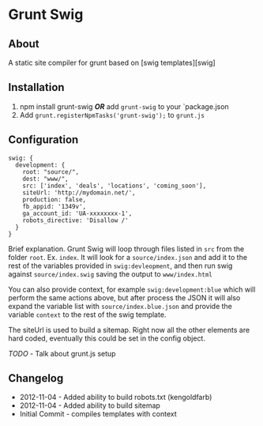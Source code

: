 # Grunt Swig

## About
A static site compiler for grunt based on [swig templates][swig]

## Installation

1. npm install grunt-swig ***OR*** add `grunt-swig` to your `package.json
1. Add `grunt.registerNpmTasks('grunt-swig');` to `grunt.js`

## Configuration

    swig: {
      development: {
        root: "source/",
        dest: "www/",
        src: ['index', 'deals', 'locations', 'coming_soon'],
        siteUrl: 'http://mydomain.net/',
        production: false,
        fb_appid: '1349v',
        ga_account_id: 'UA-xxxxxxxx-1',
        robots_directive: 'Disallow /'
      }
    }

Brief explanation. Grunt Swig will loop through files listed in `src` from the
folder `root`. Ex. `index`. It will look for a `source/index.json` and add it to
the rest of the variables provided in `swig:devleopment`, and then run swig
against `source/index.swig` saving the output to `www/index.html`

You can also provide context, for example `swig:development:blue` which will
perform the same actions above, but after process the JSON it will also expand
the variable list with `source/index.blue.json` and provide the variable
`context` to the rest of the swig template.

The siteUrl is used to build a sitemap. Right now all the other elements are
hard coded, eventually this could be set in the config object.

*TODO* - Talk about grunt.js setup

## Changelog

* 2012-11-04 - Added ability to build robots.txt (kengoldfarb)
* 2012-11-04 - Added ability to build sitemap
* Initial Commit - compiles templates with context

 [swg]: http://paularmstrong.github.com/swig/
